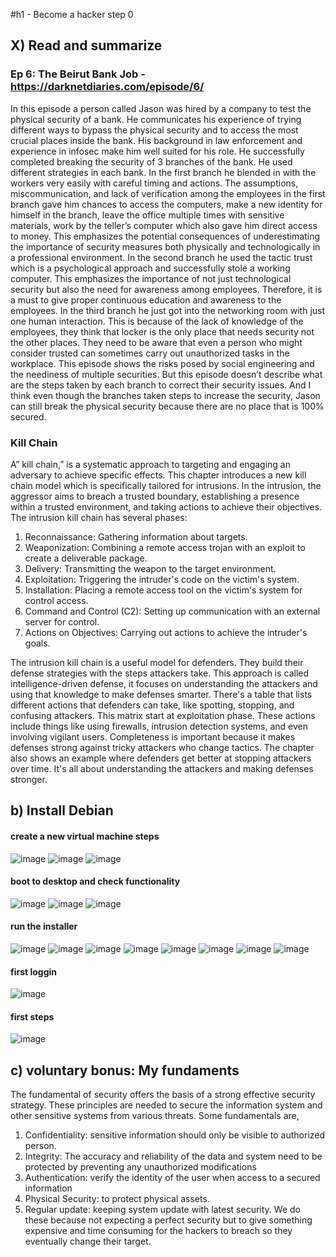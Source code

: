 #h1 - Become a hacker step 0

## X) Read and summarize

### Ep 6: The Beirut Bank Job - https://darknetdiaries.com/episode/6/

In this episode a person called Jason was hired by a company to test the physical security of a bank. He communicates his experience of trying different ways to bypass the physical security and to access the most crucial places inside the bank. His background in law enforcement and experience in infosec make him well suited for his role.
He successfully completed breaking the security of 3 branches of the bank. He used different strategies in each bank. In the first branch he blended in with the workers very easily with careful timing and actions. The assumptions, miscommunication, and lack of verification among the employees in the first branch gave him chances to access the computers, make a new identity for himself in the branch, leave the office multiple times with sensitive materials, work by the teller’s computer which also gave him direct access to money. This emphasizes the potential consequences of underestimating the importance of security measures both physically and technologically in a professional environment. 
In the second branch he used the tactic trust which is a psychological approach and successfully stole a working computer. This emphasizes the importance of not just technological security but also the need for awareness among employees. Therefore, it is a must to give proper continuous education and awareness to the employees.
In the third branch he just got into the networking room with just one human interaction. This is because of the lack of knowledge of the employees, they think that locker is the only place that needs security not the other places. They need to be aware that even a person who might consider trusted can sometimes carry out unauthorized tasks in the workplace.
This episode shows the risks posed by social engineering and the neediness of multiple securities. 
But this episode doesn’t describe what are the steps taken by each branch to correct their security issues. And I think even though the branches taken steps to increase the security, Jason can still break the physical security because there are no place that is 100% secured.

### Kill Chain

A” kill chain,” is a systematic approach to targeting and engaging an adversary to achieve specific effects. This chapter introduces a new kill chain model which is specifically tailored for intrusions. In the intrusion, the aggressor aims to breach a trusted boundary, establishing a presence within a trusted environment, and taking actions to achieve their objectives.
The intrusion kill chain has several phases:

1. Reconnaissance: Gathering information about targets.
2. Weaponization: Combining a remote access trojan with an exploit to create a deliverable package.
3. Delivery: Transmitting the weapon to the target environment.
4. Exploitation: Triggering the intruder's code on the victim's system.
5. Installation: Placing a remote access tool on the victim's system for control access.
6. Command and Control (C2): Setting up communication with an external server for control.
7. Actions on Objectives: Carrying out actions to achieve the intruder's goals.

The intrusion kill chain is a useful model for defenders. They build their defense strategies with the steps attackers take. This approach is called intelligence-driven defense, it focuses on understanding the attackers and using that knowledge to make defenses smarter.
There's a table that lists different actions that defenders can take, like spotting, stopping, and confusing attackers. This matrix start at exploitation phase. These actions include things like using firewalls, intrusion detection systems, and even involving vigilant users. Completeness is important because it makes defenses strong against tricky attackers who change tactics. The chapter also shows an example where defenders get better at stopping attackers over time. It's all about understanding the attackers and making defenses stronger.

## b) Install Debian

#### create a new virtual machine steps

![image](https://github.com/QwQw-1122/Information-Security-course/assets/142783507/a7c56559-967b-4678-8e7b-43c72955c73a)
![image](https://github.com/QwQw-1122/Information-Security-course/assets/142783507/bedbd871-89ad-4f9c-8ea0-a6fee216377c)
![image](https://github.com/QwQw-1122/Information-Security-course/assets/142783507/27e14cf0-b262-42af-87e5-b5a31dce9236)

#### boot to desktop and check functionality

![image](https://github.com/QwQw-1122/Information-Security-course/assets/142783507/d0f81f76-f732-41fc-8cd9-50f98ff8419e)
![image](https://github.com/QwQw-1122/Information-Security-course/assets/142783507/c65d9199-4f0d-41af-82ae-83ab2e6cfeb2)
![image](https://github.com/QwQw-1122/Information-Security-course/assets/142783507/0a0557f6-0472-4561-9370-d4f4bd01edd5)

#### run the installer

![image](https://github.com/QwQw-1122/Information-Security-course/assets/142783507/ddb3bdf5-939a-428b-b4f6-c3a32850fdf7)
![image](https://github.com/QwQw-1122/Information-Security-course/assets/142783507/8dd58863-11c2-4942-bfaf-c70f09262cf8)
![image](https://github.com/QwQw-1122/Information-Security-course/assets/142783507/0d0e4530-e30d-4768-b7e2-46d97ca24e3c)
![image](https://github.com/QwQw-1122/Information-Security-course/assets/142783507/55d7e5d1-02ca-4f9f-ba83-78064799e18b)
![image](https://github.com/QwQw-1122/Information-Security-course/assets/142783507/8b27e85e-a6bb-46cd-8d31-417245252fbb)
![image](https://github.com/QwQw-1122/Information-Security-course/assets/142783507/b06ca7d2-84ba-46ff-a06a-9ef48cc6b680)
![image](https://github.com/QwQw-1122/Information-Security-course/assets/142783507/c28343ad-c215-453c-bfc5-cf7fe3cd5ba8)
![image](https://github.com/QwQw-1122/Information-Security-course/assets/142783507/dfa3bac2-89c9-488d-a9fd-eb369212df2f)

#### first loggin

![image](https://github.com/QwQw-1122/Information-Security-course/assets/142783507/8a4d63c3-29c7-4856-aaf2-81ecf0c036a7)

#### first steps

![image](https://github.com/QwQw-1122/Information-Security-course/assets/142783507/3e0ab269-b7bb-4e46-a779-b7674792bbd8)

## c) voluntary bonus: My fundaments

The fundamental of security offers the basis of a strong effective security strategy. These principles are needed to secure the information system and other sensitive systems from various threats. 
Some fundamentals are,
1.	Confidentiality: sensitive information should only be visible to authorized person.
2.	Integrity:  The accuracy and reliability of the data and system need to be protected by preventing any unauthorized modifications
3.	Authentication: verify the identity of the user when access to a secured information
4.	Physical Security: to protect physical assets.
5.	Regular update: keeping system update with latest security. 
We do these because not expecting a perfect security but to give something expensive and time consuming for the hackers to breach so they eventually change their target.


